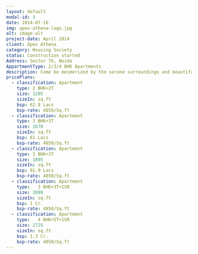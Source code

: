 ```yaml
---
layout: default
modal-id: 3
date: 2014-07-16
img: apex-athena-logo.jpg
alt: image-alt
project-date: April 2014
client: Apex Athena
category: Housing Society
status: Construction started
Address: Sector 76, Noida
AppartmentType: 2/3/4 BHK Apartments
description: Come be mesmerized by the serene surroundings and beautiful architecture of Apex Athena. Come home, come to Apex Athena. One of the largest real estate players, the Apex Group brings Apex Athena a luxury residential project in the center of Noida. Located just 6 km apart from DND flyway, the project offers 2/3/4 bedroom apartments. The project is located at plot no. 12A, Eco City, Sector-75 Noida. It has got great metro connectivity just 5 minutes’ drive away from City Center Metro Station. The project has also got great location advantage as it is in close proximity to the commercial districts of Noida and En route to F1 Racing Track. More than 75% of the project area is planned for roads and central parks and amenities of the project match international standards. Surrounded by lush greenery, the project is strategically located in Sector 75, Noida, and is three side open plot enabling fresh air and proper sun light. Hence, it has got high probability of capital appreciation in near term. Now, you can take your loved one on a long drive at Taj Expressway and cherish your precious moments. Taj Expressway- India's Longest Access Controlled Concrete Pavement Expressway is located just 4 km away from the residential development. It is a vaastu complaint project and built on earthquake resistant RCC frame structure. Posh and Spacious Club House, Power Back Up, Swimming Pool, Kids Play Area, 24*7 security surveillance, Kids Play Area, Business Centre, Meditation Area and Flower Gardens are the amenities offered under the residential plan.
pricePlans:
  - classification: Apartment
    type: 2 BHK+2T
    size: 1295
    sizeIn: sq.ft
    bsp: 62.8 Lacs
    bsp-rate: 4850/Sq.ft
  - classification: Apartment
    type: 3 BHK+3T
    size: 1670
    sizeIn: sq.ft
    bsp: 81 Lacs
    bsp-rate: 4850/Sq.ft
  - classification: Apartment
    type: 3 BHK+3T
    size: 1895
    sizeIn: sq.ft
    bsp: 91.9 Lacs
    bsp-rate: 4850/Sq.ft
  - classification: Apartment
    type: 	3 BHK+3T+1SR
    size: 2099
    sizeIn: sq.ft
    bsp: 1 Cr.
    bsp-rate: 4850/Sq.ft
  - classification: Apartment
    type: 	4 BHK+5T+1SR
    size: 2725
    sizeIn: sq.ft
    bsp: 1.3 Cr.
    bsp-rate: 4850/Sq.ft
---
```

